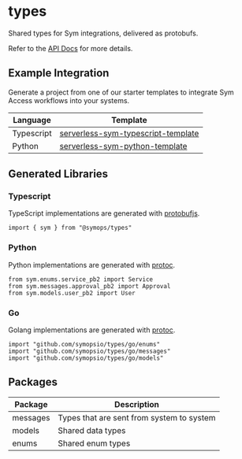 # types

Shared types for Sym integrations, delivered as protobufs.

Refer to the [API Docs](docs/index.md) for more details.

## Example Integration

Generate a project from one of our starter templates to integrate Sym Access workflows into your systems.

| Language | Template |
| -------- | -------- |
| Typescript | [serverless-sym-typescript-template](https://github.com/symopsio/serverless-sym-typescript-template/generate) |
| Python | [serverless-sym-python-template](https://github.com/symopsio/serverless-sym-python-template/generate) |

## Generated Libraries

### Typescript

TypeScript implementations are generated with [protobufjs](https://github.com/protobufjs/protobuf.js).

`import { sym } from "@symops/types"`

### Python

Python implementations are generated with [protoc](https://developers.google.com/protocol-buffers/docs/reference/python-generated).

```
from sym.enums.service_pb2 import Service
from sym.messages.approval_pb2 import Approval
from sym.models.user_pb2 import User
```

### Go

Golang implementations are generated with [protoc](https://developers.google.com/protocol-buffers/docs/reference/go-generated).

```
import "github.com/symopsio/types/go/enums"
import "github.com/symopsio/types/go/messages"
import "github.com/symopsio/types/go/models"
```

## Packages

| Package | Description |
| ------- | ----------- |
| messages | Types that are sent from system to system |
| models | Shared data types |
| enums | Shared enum types |

